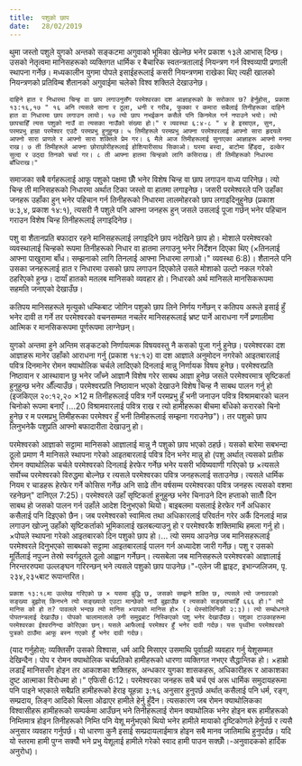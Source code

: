 ```yaml
---
title:  पशुको छाप
date:   28/02/2019
---
```


थुमा जस्तो पशुले युगको अन्तको सङ्कटमा अगुवाको भूमिका खेल्नेछ भनेर प्रकाश १३ले आभास् दिन्छ। उसको नेतृत्वमा मानिसहरूको व्यक्तिगत धार्मिक र बैचारिक स्वतन्त्रतालाई नियन्त्रण गर्न विश्वव्यापी प्रणाली स्थापना गर्नेछ। मध्यकालीन युगमा पोपले इसाईहरूलाई कसरी नियन्त्रणमा राखेका थिए त्यही खालको नियन्त्रणको प्रतिविम्ब शैतानको अगुवाईमा चलेको विश्व शक्तिले देखाउनेछ।

`दाहिने हात र निधारमा चिन्ह वा छाप लगाउनुसँग परमेश्वरका दश आज्ञाहरूको के सरोकार छ? हेर्नुहोस्, प्रकाश १३:१६,१७ " १६ अनि त्यसले साना र ठूला, धनी र गरीब, फुक्का र कमारा सबैलाई तिनीहरूका दाहिने हात वा निधारमा छाप लगाउन लायो। १७ त्यो छाप नभईकन कसैले पनि किनमेल गर्न नपाउने भयो। त्यो छापचाहिँ त्यस पशुको नाउँ वा त्यसका नाउँको संख्या हो।" र व्यवस्था ६:४-८ " ४ हे इस्राएल, सुन, परमप्रभु हाम्रा परमेश्वर एउटै परमप्रभु हुनुहुन्छ। ५ तिमीहरूले परमप्रभु आफ्ना परमेश्वरलाई आफ्नो सारा हृदयले आफ्नो सारा प्राणले र आफ्नो सारा शक्तिले प्रेम गर। ६ मैले आज तिमीहरूलाई सुनाएका आज्ञाहरू आफ्नो मनमा राख। ७ ती तिमीहरूले आफ्ना छोराछोरीहरूलाई होशियारीसाथ सिकाओ। घरमा बस्दा, बाटोमा हिँड्दा, ढल्केर सुत्दा र उठ्दा तिनको चर्चा गर। ८ ती आफ्ना हातमा चिन्हको लागि कसिराख। ती तिमीहरूको निधारमा बाँधिराख।"`

समाजका सबै वर्गहरूलाई आफू पशुको पक्षमा छौँ भनेर विशेष चिन्ह वा छाप लगाउन वाध्य पारिनेछ। त्यो चिन्ह ती मानिसहरूको निधारमा अर्थात टिका जस्तो वा हातमा लगाइनेछ। जसरी परमेश्वरले पनि उहाँका जनहरू उहाँका हुन् भनेर पहिचान गर्न तिनीहरूको निधारमा लालमोहरको छाप लगाइदिनुहुनेछ (प्रकाश ७:३,४, प्रकाश १४:१), त्यसरी नै पशुले पनि आफ्ना जनहरू हुन् जसले उसलाई पूजा गर्छन् भनेर पहिचान गराउन विशेष चिन्ह तिनीहरूलाई लगाइदिनेछ।

पशु वा शैतानप्रति बफादार रहने मानिसहरूलाई लगाइदिने छाप नदेखिने छाप हो। मोशाले परमेश्वरको व्यवस्थालाई चिन्हको रूपमा तिनीहरूको निधार वा हातमा लगाउनु भनेर निर्देशन दिएका थिए (×तिनलाई आफ्ना पाखुरामा बाँध। सम्झनाको लागि तिनलाई आफ्ना निधारमा लगाओ।" व्यवस्था 6:8)। शैतानले पनि उसका जनहरूलाई हात र निधारमा उसको छाप लगाउन दिएकोले उसले मोशाको उल्टो नकल गरेको ठहरिएको हुन्छ। दायाँ हातको मतलब मानिसको व्यवहार हो। निधारको अर्थ मानिसले मानसिकरूपमा सहमति जनाएको देखाउँछ।

कतिपय मानिसहरूले मृत्युको धम्किबाट जोगिन पशुको छाप लिने निर्णय गर्नेछन् र कतिपय अरूले इसाई हुँ भनेर दावी त गर्ने तर परमेश्वरको वचनसम्मत नचलेर मानिसहरूलाई भ्रष्ट पार्ने आराधना गर्ने प्रणालीमा आत्मिक र मानसिकरूपमा पूर्णरूपमा लाग्नेछन्।

युगको अन्तमा हुने अन्तिम सङ्कटको निर्णायत्मक विषयवस्तु नै कसको पूजा गर्नु हुनेछ। परमेश्वरका दश आज्ञाहरू मानेर उहाँको आराधना गर्नु (प्रकाश १४:१२) वा दश आज्ञाले अनुमोदन नगरेको आइतबारलाई पवित्र दिनमानेर रोमन क्याथोलिक चर्चले लादिएको दिनलाई मान्नु निर्णायक विषय हुनेछ। परमेश्वरप्रति निष्ठावान र आस्थावान छु भनेर जाँच्ने आज्ञानै विशेष गरेर साबथ आज्ञा हुनेछ जसले परमेश्वरमात्र सृष्टिकर्ता हुनुहुन्छ भनेर औँल्याउँछ। परमेश्वरप्रति निष्ठावान भएको देखाउने विशेष चिन्ह नै साबथ पालन गर्नु हो (इजकिएल २०:१२,२० ×12 म तिनीहरूलाई पवित्र गर्ने परमप्रभु हुँ भनी जनाउन पवित्र विश्रामबारको चलन चिनोको रूपमा बनाएँ।...20 विश्रामवारलाई पवित्र राख र त्यो हामीहरूका बीचमा बाँधेको करारको चिनो हुनेछ र म परमप्रभु तिमीहरूका परमेश्वर हुँ भनी तिमीहरूलाई सम्झना गराउनेछ")। तर पशुको छाप लिनुभनेकै पशुप्रति आफ्नो बफादारीता देखाउनु हो।

परमेश्वरको आज्ञाको सट्टामा मानिसको आज्ञालाई मान्नु नै पशुको छाप भएको ठहर्छ। यसको बारेमा सबभन्दा ठूलो प्रमाण नै मानिसले स्थापना गरेको आइतबारलाई पवित्र दिन भनेर मान्नु हो (पशु अर्थात् त्यसको प्रतीक रोमन क्याथोलिक चर्चले परमेश्वरको दिनलाई हेरफेर गर्नेछ भनेर यसरी भविष्यवाणी गरिएको छ ×त्यसले सर्वोच्च परमेश्वरको विरुद्धमा बोल्नेछ र त्यसले परमेश्वरका पवित्र जनहरूलाई सताउनेछ। त्यसले धार्मिक नियम र चाडहरू हेरफेर गर्ने कोसिस गर्नेछ अनि साढे तीन वर्षसम्म परमेश्वरका पवित्र जनहरू त्यसको वशमा रहनेछन्" दानिएल 7:25)। परमेश्वरले उहाँ सृष्टिकर्ता हुनुहुन्छ भनेर चिनाउने दिन हप्ताको सातौँ दिन साबथ हो जसको पालन गर्न उहाँले आदेश दिनुभएको थियो। बाइबलमा यसलाई हेरफेर गर्ने अधिकार कसैलाई पनि दिइएको छैन। जब परमेश्वरको स्वामित्व तथा अधिकारलाई परिवर्तन गरेर अर्कै दिनलाई मान्न लगाउन खोज्नु उहाँको सृष्टिकर्ताको भूमिकालाई खलबल्याउनु हो र परमेश्वरकै शक्तिमाथि हमला गर्नु हो। ×पोपले स्थापना गरेको आइतबारको दिन पशुको छाप हो।... त्यो समय आउनेछ जब मानिसहरूलाई परमेश्वरले दिनुभएको साबथको सट्टामा आइतबारलाई पालन गर्न अध्यादेश जारी गर्नेछ। पशु र उसको मूर्तिलाई नपुज्न तेस्रो स्वर्गदूतले ठूलो आह्वान गर्नेछन्। त्यसबेला जब मानिसहरूले परमेश्वरको आज्ञालाई निरन्तररुपमा उल्लङ्घन गरिरन्छन् भने त्यसले पशुको छाप पाउनेछ।"-एलेन जी ह्वाइट, इभान्जलिजम, पृ. २३४,२३५बाट रूपान्तरित। 

`प्रकाश १३:१८मा उल्लेख गरिएको छ × यसमा बुद्धि छ, जसको सम्झने शक्ति छ, त्यसले त्यो जनावरको सङ्ख्या बुझोस् किनभने त्यो सङ्ख्याले एउटा मान्छेको नाउँ बुझाउँछ र त्यसको सङ्ख्याचाहिँ ६६६ हो।" त्यो मानिस को हो त? पावलले भन्दछ त्यो मानिस ×पापको मानिस हो× (२ थेस्सोलिनिकी २:३)। त्यो सम्बोधनले पोपतन्त्रलाई देखाउँछ। पोपको चालामालाले उनी समुद्रबाट निस्किएको पशु भनेर देखाउँदछ। पशुका टाउकाहरूमा परमेश्वरका ईश्वरनिन्दा कोरिएका छन्। यसले आफैलाई परमेश्वर हुँ भनेर दावी गर्दछ। यस पृथ्वीमा परमेश्वरको पुत्रको ठाउँमा आफू बस्न गएको हुँ भनेर दावी गर्दछ।`

(याद गर्नुहोस्: व्यक्तिसँग उसको विश्वास, धर्म आदि मिसाएर उसमाथि पूर्वाग्रही व्यवहार गर्नु येशूसम्मत देखिन्दैन। पोप र रोमन क्याथोलिक चर्चप्रतिको हामीहरूको धारणा व्यक्तिगत नभएर सैद्धान्तिक हो। ×हाम्रो लडाइँ मानिससँग होइन तर आकाशका शक्तिहरू, अन्धकार युगका शासकहरू, अधिकारीहरू र आकाशका दुष्ट आत्माका विरोधमा हो।" एफिसी 6:12। परमेश्वरका जनहरू सबै चर्च  एवं अरू धार्मिक समुदायहरूमा पनि पाइने भएकाले सबैप्रति हामीहरूको हेराइ यूहन्ना ३:१६ अनुसार हुनुपर्छ अर्थात् कसैलाई पनि धर्म, रङ्ग, सम्प्रदाय, लिङ्ग आदिको बिल्ला ओढाएर हामीले हेर्नु हुँदैन। त्यसकारण जब रोमन क्याथोलिकका विश्वासीहरू हामीहरूको सम्पर्कमा आउँछन् भने तिनीहरूलाई रोमन क्याथोलिक भनेर होइन बरू हामीहरूको निम्तिमात्र होइन तिनीहरूको निम्ति पनि येशू मर्नुभएको थियो भनेर हामीले मायाको दृष्टिकोणले हेर्नुपर्छ र त्यसै अनुसार व्यवहार गर्नुपर्छ। यो धारणा कुनै इसाई सम्प्रदायलाईमात्र होइन सबै मानव जातिमाथि हुनुपर्दछ। यदि यो स्तरमा हामी पुग्न सक्यौँ भने प्रभु येशूलाई हामीले गरेको स्वाद हामी पाउन सक्छौँ।-अनुवादकको हार्दिक अनुरोध)।